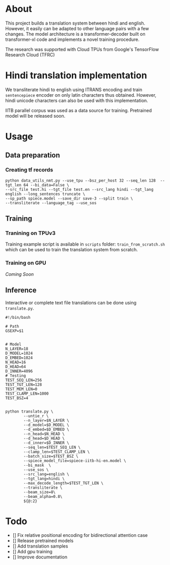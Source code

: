 # About

This project builds a translation system between hindi and english. However, it easily can be adapted to other language pairs with a few changes. The model architecture is a transformer-decoder built on transformer-xl code and implements a novel training procedure.

The research was supported with Cloud TPUs from Google's TensorFlow Research Cloud (TFRC)

# Hindi translation implementation
We transliterate hindi to english using ITRANS encoding and train `sentencepiece` encoder on only latin characters thus obtained. However, hindi unicode characters can also be used with this implementation.

IITB parallel corpus was used as a data source for training. Pretrained model will be released soon.

# Usage

## Data preparation
### Creating tf records
```
python data_utils_nmt.py --use_tpu --bsz_per_host 32 --seq_len 128  --tgt_len 64 --bi_data=False \
--src_file test.hi --tgt_file test.en --src_lang hindi --tgt_lang english --long_sentences truncate \
--sp_path spiece.model --save_dir save-3 --split train \
--transliterate --language_tag --use_sos
```

## Training
### Tranining on TPUv3
Training example script is available in `scripts` folder: `train_from_scratch.sh` which can be used to train the translation system from scratch.

### Training on GPU
*Coming Soon*

## Inference
Interactive or complete text file translations can be done using `translate.py`. 
```
#!/bin/bash

# Path
GSEXP=$1


# Model
N_LAYER=18
D_MODEL=1024
D_EMBED=1024
N_HEAD=16
D_HEAD=64
D_INNER=4096
# Testing
TEST_SEQ_LEN=256
TEST_TGT_LEN=128
TEST_MEM_LEN=0
TEST_CLAMP_LEN=1000
TEST_BSZ=4


python translate.py \
        --untie_r \
        --n_layer=$N_LAYER \
        --d_model=$D_MODEL \
        --d_embed=$D_EMBED \
        --n_head=$N_HEAD \
        --d_head=$D_HEAD \
        --d_inner=$D_INNER \
        --seq_len=$TEST_SEQ_LEN \
        --clamp_len=$TEST_CLAMP_LEN \
        --batch_size=$TEST_BSZ \
        --spiece_model_file=spiece-iitb-hi-en.model \
        --bi_mask  \
        --use_sos \
        --src_lang=english \
        --tgt_lang=hindi \
        --max_decode_length=$TEST_TGT_LEN \
        --transliterate \
        --beam_size=8\
        --beam_alpha=0.8\
        ${@:2}

```


# Todo
- [] Fix relative positional encoding for bidirectional attention case
- [] Release pretrained models
- [] Add translation samples
- [] Add gpu training
- [] Improve documentation
